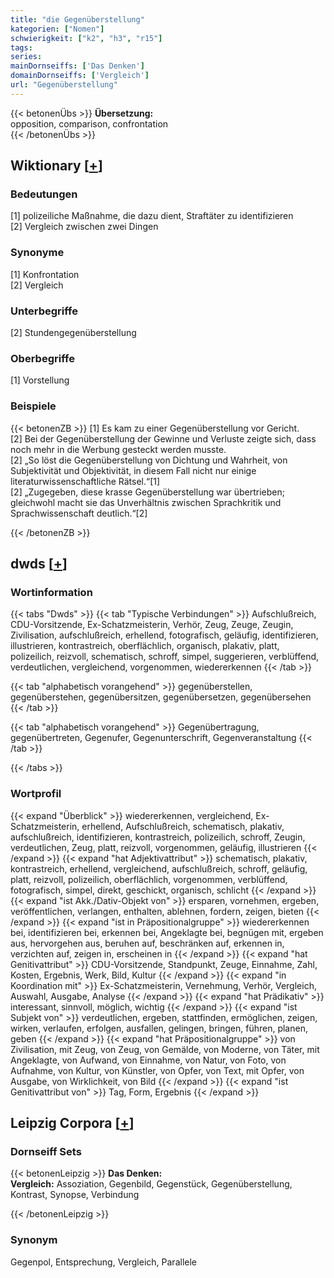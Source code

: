 ```yaml
---
title: "die Gegenüberstellung"
kategorien: ["Nomen"]
schwierigkeit: ["k2", "h3", "r15"]
tags:
series:
mainDornseiffs: ['Das Denken']
domainDornseiffs: ['Vergleich']
url: "Gegenüberstellung"
---
```


{{< betonenÜbs >}}
**Übersetzung:**  
opposition, comparison, confrontation  
{{< /betonenÜbs >}}

## Wiktionary [[+](https://de.wiktionary.org/wiki/Gegenüberstellung)]

### Bedeutungen
[1] polizeiliche Maßnahme, die dazu dient, Straftäter zu identifizieren  
[2] Vergleich zwischen zwei Dingen  

### Synonyme
[1] Konfrontation  
[2] Vergleich  

### Unterbegriffe
[2] Stundengegenüberstellung  

### Oberbegriffe
[1] Vorstellung  

### Beispiele
{{< betonenZB >}}
[1] Es kam zu einer Gegenüberstellung vor Gericht.  
[2] Bei der Gegenüberstellung der Gewinne und Verluste zeigte sich, dass noch mehr in die Werbung gesteckt werden musste.  
[2] „So löst die Gegenüberstellung von Dichtung und Wahrheit, von Subjektivität und Objektivität, in diesem Fall nicht nur einige literaturwissenschaftliche Rätsel.“[1]  
[2] „Zugegeben, diese krasse Gegenüberstellung war übertrieben; gleichwohl macht sie das Unverhältnis zwischen Sprachkritik und Sprachwissenschaft deutlich.“[2]  

{{< /betonenZB >}}


## dwds [[+](https://www.dwds.de/wb/Gegenüberstellung)]

### Wortinformation
{{< tabs "Dwds" >}}
{{< tab "Typische Verbindungen" >}}
Aufschlußreich, CDU-Vorsitzende, Ex-Schatzmeisterin, Verhör, Zeug, Zeuge, Zeugin, Zivilisation, aufschlußreich, erhellend, fotografisch, geläufig, identifizieren, illustrieren, kontrastreich, oberflächlich, organisch, plakativ, platt, polizeilich, reizvoll, schematisch, schroff, simpel, suggerieren, verblüffend, verdeutlichen, vergleichend, vorgenommen, wiedererkennen
{{< /tab >}}

{{< tab "alphabetisch vorangehend" >}}
gegenüberstellen, gegenüberstehen, gegenübersitzen, gegenübersetzen, gegenübersehen
{{< /tab >}}

{{< tab "alphabetisch vorangehend" >}}
Gegenübertragung, gegenübertreten, Gegenufer, Gegenunterschrift, Gegenveranstaltung
{{< /tab >}}

{{< /tabs >}}

### Wortprofil
{{< expand "Überblick" >}} wiedererkennen, vergleichend, Ex-Schatzmeisterin, erhellend, Aufschlußreich, schematisch, plakativ, aufschlußreich, identifizieren, kontrastreich, polizeilich, schroff, Zeugin, verdeutlichen, Zeug, platt, reizvoll, vorgenommen, geläufig, illustrieren {{< /expand >}}
{{< expand "hat Adjektivattribut" >}} schematisch, plakativ, kontrastreich, erhellend, vergleichend, aufschlußreich, schroff, geläufig, platt, reizvoll, polizeilich, oberflächlich, vorgenommen, verblüffend, fotografisch, simpel, direkt, geschickt, organisch, schlicht {{< /expand >}}
{{< expand "ist Akk./Dativ-Objekt von" >}} ersparen, vornehmen, ergeben, veröffentlichen, verlangen, enthalten, ablehnen, fordern, zeigen, bieten {{< /expand >}}
{{< expand "ist in Präpositionalgruppe" >}} wiedererkennen bei, identifizieren bei, erkennen bei, Angeklagte bei, begnügen mit, ergeben aus, hervorgehen aus, beruhen auf, beschränken auf, erkennen in, verzichten auf, zeigen in, erscheinen in {{< /expand >}}
{{< expand "hat Genitivattribut" >}} CDU-Vorsitzende, Standpunkt, Zeuge, Einnahme, Zahl, Kosten, Ergebnis, Werk, Bild, Kultur {{< /expand >}}
{{< expand "in Koordination mit" >}} Ex-Schatzmeisterin, Vernehmung, Verhör, Vergleich, Auswahl, Ausgabe, Analyse {{< /expand >}}
{{< expand "hat Prädikativ" >}} interessant, sinnvoll, möglich, wichtig {{< /expand >}}
{{< expand "ist Subjekt von" >}} verdeutlichen, ergeben, stattfinden, ermöglichen, zeigen, wirken, verlaufen, erfolgen, ausfallen, gelingen, bringen, führen, planen, geben {{< /expand >}}
{{< expand "hat Präpositionalgruppe" >}} von Zivilisation, mit Zeug, von Zeug, von Gemälde, von Moderne, von Täter, mit Angeklagte, von Aufwand, von Einnahme, von Natur, von Foto, von Aufnahme, von Kultur, von Künstler, von Opfer, von Text, mit Opfer, von Ausgabe, von Wirklichkeit, von Bild {{< /expand >}}
{{< expand "ist Genitivattribut von" >}} Tag, Form, Ergebnis {{< /expand >}}

## Leipzig Corpora [[+](https://corpora.uni-leipzig.de/en/res?word=Gegenüberstellung&corpusId=deu_newscrawl-public_2018)]

### Dornseiff Sets
{{< betonenLeipzig >}}
**Das Denken:**  
**Vergleich:** Assoziation, Gegenbild, Gegenstück, Gegenüberstellung, Kontrast, Synopse, Verbindung  

{{< /betonenLeipzig >}}

### Synonym
Gegenpol, Entsprechung, Vergleich, Parallele

